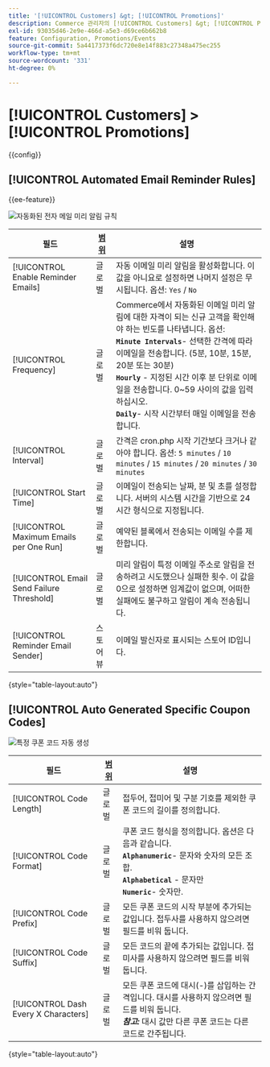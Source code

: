 ```yaml
---
title: '[!UICONTROL Customers] &gt; [!UICONTROL Promotions]'
description: Commerce 관리자의 [!UICONTROL Customers] &gt; [!UICONTROL Promotions] 페이지에서 구성 설정을 검토하십시오.
exl-id: 93035d46-2e9e-466d-a5e3-d69ce6b662b8
feature: Configuration, Promotions/Events
source-git-commit: 5a4417373f6dc720e8e14f883c27348a475ec255
workflow-type: tm+mt
source-wordcount: '331'
ht-degree: 0%

---
```


# [!UICONTROL Customers] > [!UICONTROL Promotions]

{{config}}

## [!UICONTROL Automated Email Reminder Rules]

{{ee-feature}}

![자동화된 전자 메일 미리 알림 규칙](./assets/promotions-automated-email-reminder-rules.png)<!-- zoom -->

<!-- [Automated Email Reminder Rules](https://experienceleague.adobe.com/en/docs/commerce-admin/marketing/communications/email-reminders/email-reminder-rules#configure-email-reminders) -->

| 필드 | [범위](../../getting-started/websites-stores-views.md#scope-settings) | 설명 |
|--- |--- |--- |
| [!UICONTROL Enable Reminder Emails] | 글로벌 | 자동 이메일 미리 알림을 활성화합니다. 이 값을 아니요로 설정하면 나머지 설정은 무시됩니다. 옵션: `Yes` / `No` |
| [!UICONTROL Frequency] | 글로벌 | Commerce에서 자동화된 이메일 미리 알림에 대한 자격이 되는 신규 고객을 확인해야 하는 빈도를 나타냅니다. 옵션: <br/>**`Minute Intervals`**- 선택한 간격에 따라 이메일을 전송합니다. (5분, 10분, 15분, 20분 또는 30분)<br/>**`Hourly`** - 지정된 시간 이후 분 단위로 이메일을 전송합니다. 0~59 사이의 값을 입력하십시오. <br/>**`Daily`**- 시작 시간부터 매일 이메일을 전송합니다. |
| [!UICONTROL Interval] | 글로벌 | 간격은 cron.php 시작 기간보다 크거나 같아야 합니다. 옵션: `5 minutes` / `10 minutes` / `15 minutes` / `20 minutes` / `30 minutes` |
| [!UICONTROL Start Time] | 글로벌 | 이메일이 전송되는 날짜, 분 및 초를 설정합니다. 서버의 시스템 시간을 기반으로 24시간 형식으로 지정됩니다. |
| [!UICONTROL Maximum Emails per One Run] | 글로벌 | 예약된 블록에서 전송되는 이메일 수를 제한합니다. |
| [!UICONTROL Email Send Failure Threshold] | 글로벌 | 미리 알림이 특정 이메일 주소로 알림을 전송하려고 시도했으나 실패한 횟수. 이 값을 0으로 설정하면 임계값이 없으며, 어떠한 실패에도 불구하고 알림이 계속 전송됩니다. |
| [!UICONTROL Reminder Email Sender] | 스토어 뷰 | 이메일 발신자로 표시되는 스토어 ID입니다. |

{style="table-layout:auto"}

## [!UICONTROL Auto Generated Specific Coupon Codes]

![특정 쿠폰 코드 자동 생성](./assets/promotions-auto-generated-specific-coupon-codes.png)<!-- zoom -->

<!-- [Auto Generated Specific Coupon Codes](https://experienceleague.adobe.com/en/docs/commerce-admin/marketing/promotions/cart-rules/price-rules-cart-coupon#configure-coupon-codes)  -->

| 필드 | [범위](../../getting-started/websites-stores-views.md#scope-settings) | 설명 |
|--- |--- |--- |
| [!UICONTROL Code Length] | 글로벌 | 접두어, 접미어 및 구분 기호를 제외한 쿠폰 코드의 길이를 정의합니다. |
| [!UICONTROL Code Format] | 글로벌 | 쿠폰 코드 형식을 정의합니다. 옵션은 다음과 같습니다. <br/>**`Alphanumeric`**- 문자와 숫자의 모든 조합.<br/>**`Alphabetical`** - 문자만 <br/>**`Numeric`**- 숫자만. |
| [!UICONTROL Code Prefix] | 글로벌 | 모든 쿠폰 코드의 시작 부분에 추가되는 값입니다. 접두사를 사용하지 않으려면 필드를 비워 둡니다. |
| [!UICONTROL Code Suffix] | 글로벌 | 모든 코드의 끝에 추가되는 값입니다. 접미사를 사용하지 않으려면 필드를 비워 둡니다. |
| [!UICONTROL Dash Every X Characters] | 글로벌 | 모든 쿠폰 코드에 대시(-)를 삽입하는 간격입니다. 대시를 사용하지 않으려면 필드를 비워 둡니다. <br/>_&#x200B;**참고:**&#x200B;_ 대시 값만 다른 쿠폰 코드는 다른 코드로 간주됩니다. |

{style="table-layout:auto"}
